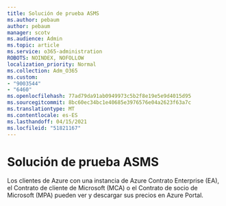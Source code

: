 ```yaml
---
title: Solución de prueba ASMS
ms.author: pebaum
author: pebaum
manager: scotv
ms.audience: Admin
ms.topic: article
ms.service: o365-administration
ROBOTS: NOINDEX, NOFOLLOW
localization_priority: Normal
ms.collection: Adm_O365
ms.custom:
- "9003544"
- "6460"
ms.openlocfilehash: 77ad79da91ab0949973c5b2f8e19e5e9d4015d95
ms.sourcegitcommit: 8bc60ec34bc1e40685e3976576e04a2623f63a7c
ms.translationtype: MT
ms.contentlocale: es-ES
ms.lasthandoff: 04/15/2021
ms.locfileid: "51821167"
---
```

# <a name="asms-test-solution"></a>Solución de prueba ASMS

Los clientes de Azure con una instancia de Azure Contrato Enterprise (EA), el Contrato de cliente de Microsoft (MCA) o el Contrato de socio de Microsoft (MPA) pueden ver y descargar sus precios en Azure Portal.
